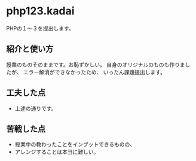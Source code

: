 # php123.kadai

PHPの１～３を提出します。

## 紹介と使い方

授業のものそのままです。お恥ずかしい。
自身のオリジナルのものも作りましたが、
エラー解消ができなかったため、
いったん課題提出します。

## 工夫した点

  - 上述の通りです。

## 苦戦した点

  - 授業中の教わったことをインプットできるものの、
  - アレンジすることは本当に難しい。
